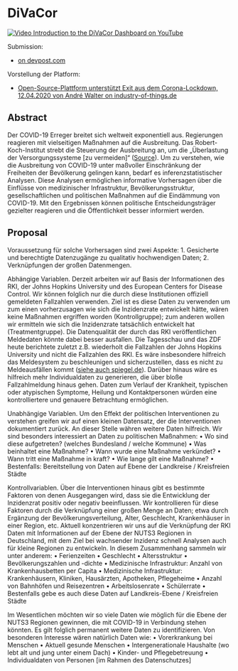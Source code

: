 # DiVaCor

[![Video Introduction to the DiVaCor Dashboard on YouTube](https://i3.ytimg.com/vi/ouZwqLNO--s/maxresdefault.jpg)](https://www.youtube.com/watch?v=ouZwqLNO--s)

Submission:
- [on devpost.com](https://devpost.com/software/divacor?_gl=1*185l777*_ga*MTg0NjczMDQ5OC4xNzYxNzUyNjcx*_ga_0YHJK3Y10M*czE3NjE3NTI2NzEkbzEkZzAkdDE3NjE3NTI2NzEkajYwJGwwJGgw)

Vorstellung der Platform:
- [Open-Source-Plattform unterstützt Exit aus dem Corona-Lockdown, 12.04.2020 von André Walter on industry-of-things.de](https://www.industry-of-things.de/open-source-plattform-unterstuetzt-exit-aus-dem-corona-lockdown-a-836f1bd74c3e0a903e378547e80978cc/)


## Abstract
Der COVID-19 Erreger breitet sich weltweit exponentiell aus. Regierungen reagieren mit vielseitigen Maßnahmen auf die Ausbreitung. Das Robert-Koch-Institut strebt die Steuerung der Ausbreitung an, um die „Überlastung der Versorgungssysteme [zu vermeiden]“ ([Source](https://www.rki.de/DE/Content/InfAZ/N/Neuartiges_Coronavirus/Ergaenzung_Pandemieplan_Covid.pdf;jsessionid=58D3EF8450D64033FE20692EE755E745.internet061?__blob=publicationFile)). Um zu verstehen, wie die Ausbreitung von COVID-19 unter maßvoller Einschränkung der Freiheiten der Bevölkerung gelingen kann, bedarf es inferenzstatistischer Analysen. Diese Analysen ermöglichen informative Vorhersagen über die Einflüsse von medizinischer Infrastruktur, Bevölkerungsstruktur, gesellschaftlichen und politischen Maßnahmen auf die Eindämmung von COVID-19. Mit den Ergebnissen können politische Entscheidungsträger gezielter reagieren und die Öffentlichkeit besser informiert werden.  

## Proposal

Voraussetzung für solche Vorhersagen sind zwei Aspekte: 1. Gesicherte und berechtigte Datenzugänge zu qualitativ hochwendigen Daten; 2. Verknüpfungen der großen Datenmengen. 

Abhängige Variablen. Derzeit arbeiten wir auf Basis der Informationen des RKI, der Johns Hopkins University und des European Centers for Disease Control. Wir können folglich nur die durch diese Institutionen offiziell gemeldeten Fallzahlen verwenden. Ziel ist es diese Daten zu verwenden um zum einen vorherzusagen wie sich die Inzidenzrate entwickelt hätte, wären keine Maßnahmen ergriffen worden (Kontrollgruppe); zum anderen wollen wir ermitteln wie sich die Inzidenzrate tatsächlich entwickelt hat (Treatmentgruppe). Die Datenqualität der durch das RKI veröffentlichen Meldedaten könnte dabei besser ausfallen. Die Tagesschau und das ZDF heute berichtete zuletzt z.B. wiederholt die Fallzahlen der Johns Hopkins University und nicht die Fallzahlen des RKI. Es wäre insbesondere hilfreich das Meldesystem zu beschleunigen und sicherzustellen, dass es nicht zu Meldeausfällen kommt ([siehe auch spiegel.de](https://www.spiegel.de/wissenschaft/coronavirus-wie-belastbar-sind-die-rki-daten-a-13bd06d7-22a1-4b3d-af23-ff43e5e8abd6)).  Darüber hinaus wäre es hilfreich mehr Individualdaten zu generieren, die über bloße Fallzahlmeldung hinaus gehen. Daten zum Verlauf der Krankheit, typischen oder atypischen Symptome, Heilung und Kontaktpersonen würden eine kontrolliertere und genauere Betrachtung ermöglichen.      

Unabhängige Variablen. Um den Effekt der politischen Interventionen zu verstehen greifen wir auf einen kleinen Datensatz, der die Interventionen dokumentiert zurück. An dieser Stelle währen weitere Daten hilfreich. Wir sind besonders interessiert an Daten zu politischen Maßnahmen: 
•	Wo sind diese aufgetreten? (welches Bundesland / welche Kommune) 
•	Was beinhaltet eine Maßnahme?
•	Wann wurde eine Maßnahme verkündet?
•	Wann tritt eine Maßnahme in kraft?
•	Wie lange gilt eine Maßnahme?
•	Bestenfalls: Bereitstellung von Daten auf Ebene der Landkreise / Kreisfreien Städte

Kontrollvariablen. Über die Interventionen hinaus gibt es bestimmte Faktoren von denen Ausgegangen wird, dass sie die Entwicklung der Inzidenzrat positiv oder negativ beeinflussen. Wir kontrollieren für diese Faktoren durch die Verknüpfung einer großen Menge an Daten; etwa durch Ergänzung der Bevölkerungsverteilung, Alter, Geschlecht, Krankenhäuser in einer Region, etc. Aktuell konzentrieren wir uns auf die Verknüpfung der RKI Daten mit Informationen auf der Ebene der NUTS3 Regionen in Deutschland, mit dem Ziel bei wachsender Inzidenz schnell Analysen auch für kleine Regionen zu entwickeln. In diesem Zusammenhang sammeln wir unter anderem: 
•	Ferienzeiten
•	Geschlecht 
•	Altersstruktur 
•	Bevölkerungszahlen und -dichte
•	Medizinische Infrastruktur: Anzahl von Krankenhausbetten per Capita
•	Medizinische Infrastruktur: Krankenhäusern, Kliniken, Hausärzten, Apotheken, Pflegeheime
•	Anzahl von Bahnhöfen und Reisezentren
•	Arbeitslosenrate
•	Schülerrate
•	Bestenfalls gebe es auch diese Daten auf Landkreis-Ebene / Kreisfreien Städte

Im Wesentlichen möchten wir so viele Daten wie möglich für die Ebene der NUTS3 Regionen gewinnen, die mit COVID-19 in Verbindung stehen könnten. Es gilt folglich permanent weitere Daten zu identifizieren. Von besonderen Interesse wären natürlich Daten wie: 
•	Vorerkrankung bei Menschen 
•	Aktuell gesunde Menschen 
•	Intergenerationale Haushalte (wo lebt alt und jung unter einem Dach)
•	Kinder- und Pflegebetreuung
•	Individualdaten von Personen [im Rahmen des Datenschutzes]
